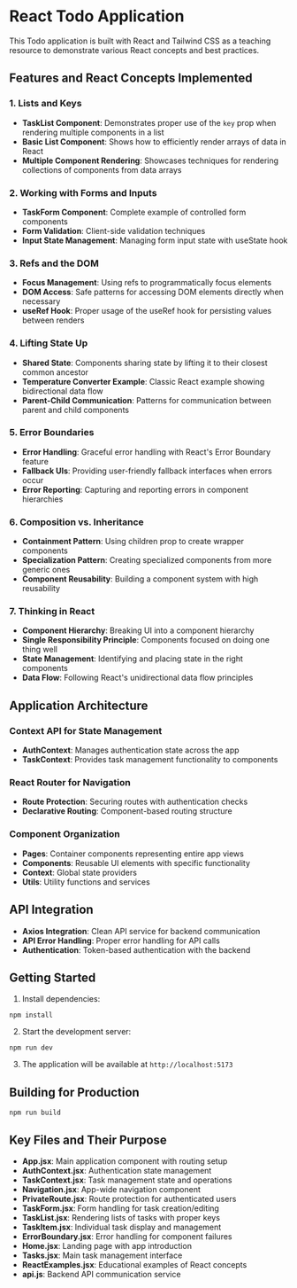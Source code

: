 # React Todo Application

This Todo application is built with React and Tailwind CSS as a teaching resource to demonstrate various React concepts and best practices.

## Features and React Concepts Implemented

### 1. Lists and Keys
- **TaskList Component**: Demonstrates proper use of the `key` prop when rendering multiple components in a list
- **Basic List Component**: Shows how to efficiently render arrays of data in React
- **Multiple Component Rendering**: Showcases techniques for rendering collections of components from data arrays

### 2. Working with Forms and Inputs
- **TaskForm Component**: Complete example of controlled form components
- **Form Validation**: Client-side validation techniques  
- **Input State Management**: Managing form input state with useState hook

### 3. Refs and the DOM
- **Focus Management**: Using refs to programmatically focus elements
- **DOM Access**: Safe patterns for accessing DOM elements directly when necessary
- **useRef Hook**: Proper usage of the useRef hook for persisting values between renders

### 4. Lifting State Up
- **Shared State**: Components sharing state by lifting it to their closest common ancestor
- **Temperature Converter Example**: Classic React example showing bidirectional data flow
- **Parent-Child Communication**: Patterns for communication between parent and child components

### 5. Error Boundaries
- **Error Handling**: Graceful error handling with React's Error Boundary feature
- **Fallback UIs**: Providing user-friendly fallback interfaces when errors occur
- **Error Reporting**: Capturing and reporting errors in component hierarchies

### 6. Composition vs. Inheritance
- **Containment Pattern**: Using children prop to create wrapper components
- **Specialization Pattern**: Creating specialized components from more generic ones
- **Component Reusability**: Building a component system with high reusability

### 7. Thinking in React
- **Component Hierarchy**: Breaking UI into a component hierarchy
- **Single Responsibility Principle**: Components focused on doing one thing well
- **State Management**: Identifying and placing state in the right components
- **Data Flow**: Following React's unidirectional data flow principles

## Application Architecture

### Context API for State Management
- **AuthContext**: Manages authentication state across the app
- **TaskContext**: Provides task management functionality to components

### React Router for Navigation
- **Route Protection**: Securing routes with authentication checks
- **Declarative Routing**: Component-based routing structure

### Component Organization
- **Pages**: Container components representing entire app views
- **Components**: Reusable UI elements with specific functionality
- **Context**: Global state providers
- **Utils**: Utility functions and services

## API Integration
- **Axios Integration**: Clean API service for backend communication
- **API Error Handling**: Proper error handling for API calls
- **Authentication**: Token-based authentication with the backend

## Getting Started

1. Install dependencies:
```
npm install
```

2. Start the development server:
```
npm run dev
```

3. The application will be available at `http://localhost:5173`

## Building for Production

```
npm run build
```

## Key Files and Their Purpose

- **App.jsx**: Main application component with routing setup
- **AuthContext.jsx**: Authentication state management
- **TaskContext.jsx**: Task management state and operations
- **Navigation.jsx**: App-wide navigation component
- **PrivateRoute.jsx**: Route protection for authenticated users
- **TaskForm.jsx**: Form handling for task creation/editing
- **TaskList.jsx**: Rendering lists of tasks with proper keys
- **TaskItem.jsx**: Individual task display and management
- **ErrorBoundary.jsx**: Error handling for component failures
- **Home.jsx**: Landing page with app introduction
- **Tasks.jsx**: Main task management interface
- **ReactExamples.jsx**: Educational examples of React concepts
- **api.js**: Backend API communication service
